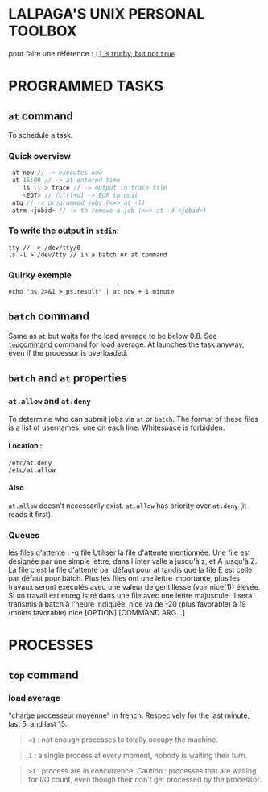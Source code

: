 # LALPAGA'S UNIX PERSONAL TOOLBOX

pour faire une référence : [`[]` is truthy, but not `true`](#-is-truthy-but-not-true)

# PROGRAMMED TASKS

## `at` command
To schedule a task.

### Quick overview
```java
 at now // -> executes now
 at 15:00 // -> at entered time
	ls -l > trace // -> output in trace file
	<EOT> // (ctrl+d) -> EOF to quit 
 atq // -> programmed jobs (<=> at -l)
 atrm <jobid> // -> to remove a job (<=> at -d <jobid>)
```

### To write the output in `stdin`:
```
tty // -> /dev/tty/0
ls -l > /dev/tty // in a batch or at command
```

### Quirky exemple
```
echo "ps 2>&1 > ps.result" | at now + 1 minute
```

## `batch` command
Same as `at` but waits for the load average to be below 0.8. See [`top`command](#top-command) command for load average.
At launches the task anyway, even if the processor is overloaded.

## `batch` and `at` properties
### `at.allow` and `at.deny` 
To determine who can submit jobs via `at` or `batch`.
The format of these files is a list of usernames, one on each line. Whitespace is forbidden. 
#### Location :
```
/etc/at.deny
/etc/at.allow
```
#### Also
`at.allow` doesn't necessarily exist.
`at.allow` has priority over `at.deny` (it reads it first).

### Queues
les files d'attente : -q file Utiliser  la  file d'attente mentionnée.  Une file
               est designée par une simple lettre, dans  l'inter­
               valle  a jusqu'à z, et A jusqu'à Z.  La file c est
               la file d'attente par défaut pour at tandis que la
               file  E est celle par défaut pour batch.  Plus les
               files ont une lettre importante, plus les  travaux
               seront  exécutés  avec  une  valeur de gentillesse
               (voir nice(1)) élevée.  Si un travail  est  enreg­
               istré  dans une file avec une lettre majuscule, il
               sera transmis à batch à l'heure indiquée.
nice va de -20 (plus favorable) à 19 (moins favorable)
nice [OPTION] [COMMAND ARG...]
# PROCESSES
## `top` command 
### load average
"charge processeur moyenne" in french. Respecively for the last minute, last 5, and last 15. 
> `<1` : not enough processes to totally occupy the machine.

> `1` : a single process at every moment, nobody is waiting their turn.

> `>1` : process are in concurrence.  Caution : processes that are waiting for I/O count, even though their don't get processed by the processor.
